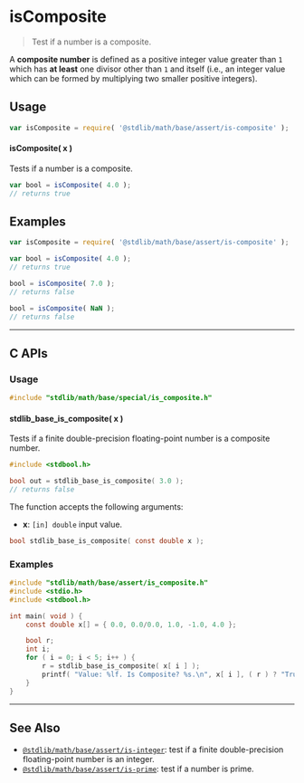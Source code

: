 <!--

@license Apache-2.0

Copyright (c) 2020 The Stdlib Authors.

Licensed under the Apache License, Version 2.0 (the "License");
you may not use this file except in compliance with the License.
You may obtain a copy of the License at

   http://www.apache.org/licenses/LICENSE-2.0

Unless required by applicable law or agreed to in writing, software
distributed under the License is distributed on an "AS IS" BASIS,
WITHOUT WARRANTIES OR CONDITIONS OF ANY KIND, either express or implied.
See the License for the specific language governing permissions and
limitations under the License.

-->

# isComposite

> Test if a number is a composite.

<section class="intro">

A **composite number** is defined as a positive integer value greater than `1` which has **at least** one divisor other than `1` and itself (i.e., an integer value which can be formed by multiplying two smaller positive integers).

</section>

<!-- /.intro -->

<section class="usage">

## Usage

```javascript
var isComposite = require( '@stdlib/math/base/assert/is-composite' );
```

#### isComposite( x )

Tests if a number is a composite.

```javascript
var bool = isComposite( 4.0 );
// returns true
```

</section>

<!-- /.usage -->

<section class="notes">

</section>

<!-- /.notes -->

<section class="examples">

## Examples

<!-- eslint no-undef: "error" -->

```javascript
var isComposite = require( '@stdlib/math/base/assert/is-composite' );

var bool = isComposite( 4.0 );
// returns true

bool = isComposite( 7.0 );
// returns false

bool = isComposite( NaN );
// returns false
```

</section>

<!-- /.examples -->

<!-- C interface documentation. -->

* * *

<section class="c">

## C APIs

<!-- Section to include introductory text. Make sure to keep an empty line after the intro `section` element and another before the `/section` close. -->

<section class="intro">

</section>

<!-- /.intro -->

<!-- C usage documentation. -->

<section class="usage">

### Usage

```c
#include "stdlib/math/base/special/is_composite.h"
```

#### stdlib_base_is_composite( x )

Tests if a finite double-precision floating-point number is a composite number.

```c
#include <stdbool.h>

bool out = stdlib_base_is_composite( 3.0 );
// returns false
```

The function accepts the following arguments:

-   **x**: `[in] double` input value.

```c
bool stdlib_base_is_composite( const double x );
```

</section>

<!-- /.usage -->

<!-- C API usage notes. Make sure to keep an empty line after the `section` element and another before the `/section` close. -->

<section class="notes">

</section>

<!-- /.notes -->

<!-- C API usage examples. -->

<section class="examples">

### Examples

```c
#include "stdlib/math/base/assert/is_composite.h"
#include <stdio.h>
#include <stdbool.h>

int main( void ) {
    const double x[] = { 0.0, 0.0/0.0, 1.0, -1.0, 4.0 };

    bool r;
    int i;
    for ( i = 0; i < 5; i++ ) {
        r = stdlib_base_is_composite( x[ i ] );
        printf( "Value: %lf. Is Composite? %s.\n", x[ i ], ( r ) ? "True" : "False" );
    }
}
```

</section>

<!-- /.examples -->

</section>

<!-- /.c -->

<!-- Section for related `stdlib` packages. Do not manually edit this section, as it is automatically populated. -->

<section class="related">

* * *

## See Also

-   <span class="package-name">[`@stdlib/math/base/assert/is-integer`][@stdlib/math/base/assert/is-integer]</span><span class="delimiter">: </span><span class="description">test if a finite double-precision floating-point number is an integer.</span>
-   <span class="package-name">[`@stdlib/math/base/assert/is-prime`][@stdlib/math/base/assert/is-prime]</span><span class="delimiter">: </span><span class="description">test if a number is prime.</span>

</section>

<!-- /.related -->

<!-- Section for all links. Make sure to keep an empty line after the `section` element and another before the `/section` close. -->

<section class="links">

<!-- <related-links> -->

[@stdlib/math/base/assert/is-integer]: https://github.com/stdlib-js/math/tree/main/base/assert/is-integer

[@stdlib/math/base/assert/is-prime]: https://github.com/stdlib-js/math/tree/main/base/assert/is-prime

<!-- </related-links> -->

</section>

<!-- /.links -->
